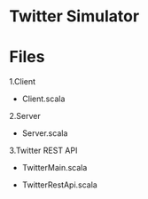 Twitter Simulator
=================
 

Files
=========
1.Client

  * Client.scala

2.Server

  * Server.scala

3.Twitter REST API

  * TwitterMain.scala

  * TwitterRestApi.scala